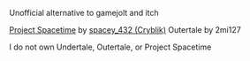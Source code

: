 Unofficial alternative to gamejolt and itch

[Project Spacetime](https://gamejolt.com/games/outertale/643082) by [spacey_432 (Cryblik)](https://gamejolt.com/@spacey_432)
Outertale by 2mi127

I do not own Undertale, Outertale, or Project Spacetime